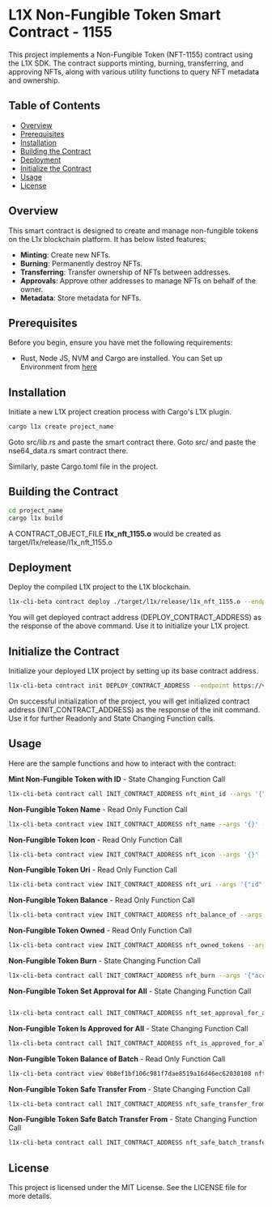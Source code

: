 # L1X Non-Fungible Token Smart Contract - 1155

This project implements a Non-Fungible Token (NFT-1155) contract using the L1X SDK. The contract supports minting, burning, transferring, and approving NFTs, along with various utility functions to query NFT metadata and ownership.

## Table of Contents

- [Overview](#overview)
- [Prerequisites](#prerequisites)
- [Installation](#installation)
- [Building the Contract](#building-the-contract)
- [Deployment](#deployment)
- [Initialize the Contract](#initialize-the-contract)
- [Usage](#usage)
- [License](#license)

## Overview

This smart contract is designed to create and manage non-fungible tokens on the L1x blockchain platform. It has below listed features:

- **Minting**: Create new NFTs. 
- **Burning**: Permanently destroy NFTs. 
- **Transferring**: Transfer ownership of NFTs between addresses. 
- **Approvals**: Approve other addresses to manage NFTs on behalf of the owner. 
- **Metadata**: Store metadata for NFTs.

## Prerequisites

Before you begin, ensure you have met the following requirements:

- Rust, Node JS, NVM and Cargo are installed. You can Set up Environment from [here](https://l1x-sdk.gitbook.io/l1x-developer-interface/v/interface-essentials/l1x-vm-sdk/l1x-native-sdk-for-l1x-vm/set-up-environment)

## Installation

Initiate a new L1X project creation process with Cargo's L1X plugin.
 ```sh
cargo l1x create project_name
```

Goto src/lib.rs and paste the smart contract there.
Goto src/ and paste the nse64_data.rs smart contract there.

Similarly, paste Cargo.toml file in the project.


## Building the Contract
 ```sh
cd project_name
cargo l1x build
```
A CONTRACT_OBJECT_FILE **l1x_nft_1155.o** would be created as target/l1x/release/l1x_nft_1155.o

## Deployment

Deploy the compiled L1X project to the L1X blockchain.

```sh
l1x-cli-beta contract deploy ./target/l1x/release/l1x_nft_1155.o --endpoint https://v2-testnet-rpc.l1x.foundation --fee_limit 100000
```
You will get deployed contract address (DEPLOY_CONTRACT_ADDRESS) as the response of the above command. Use it to initialize your L1X project.

## Initialize the Contract

Initialize your deployed L1X project by setting up its base contract address.

```sh
l1x-cli-beta contract init DEPLOY_CONTRACT_ADDRESS --endpoint https://v2-testnet-rpc.l1x.foundation --fee_limit 100000 --args '{"metadata":{"name": "NFT_TOKEN_NAME", "icon": "NFT_ICON_URL", "uri": "NFT_URI"}}'
```

On successful initialization of the project, you will get initialized contract address (INIT_CONTRACT_ADDRESS) as the response of the init command. Use it for further Readonly and State Changing Function calls.

## Usage

Here are the sample functions and how to interact with the contract:


**Mint Non-Fungible Token with ID** - State Changing Function Call

```sh
l1x-cli-beta contract call INIT_CONTRACT_ADDRESS nft_mint_id --args '{"to":" YOUR_WALLET_ADDRESS ","id": "NFT_ID","amount":"TOTAL_SUPPLY"}' --endpoint https://v2-testnet-rpc.l1x.foundation --fee_limit 1000000
```

**Non-Fungible Token Name** - Read Only Function Call

```sh
l1x-cli-beta contract view INIT_CONTRACT_ADDRESS nft_name --args '{}' --endpoint https://v2-testnet-rpc.l1x.foundation
```

**Non-Fungible Token Icon** - Read Only Function Call

```sh
l1x-cli-beta contract view INIT_CONTRACT_ADDRESS nft_icon --args '{}' --endpoint https://v2-testnet-rpc.l1x.foundation
```

**Non-Fungible Token Uri** - Read Only Function Call

```sh
l1x-cli-beta contract view INIT_CONTRACT_ADDRESS nft_uri --args '{"id":"NFT_ID"}' --endpoint https://v2-testnet-rpc.l1x.foundation
```

**Non-Fungible Token Balance** - Read Only Function Call

```sh
l1x-cli-beta contract view INIT_CONTRACT_ADDRESS nft_balance_of --args '{"owner": "NFT_OWNER_ADDRESS","id":"NFT_ID"}' --endpoint https://v2-testnet-rpc.l1x.foundation
```


**Non-Fungible Token Owned** - Read Only Function Call

```sh
l1x-cli-beta contract view INIT_CONTRACT_ADDRESS nft_owned_tokens --args '{"owner": "NFT_OWNER_WALLET_ADDRESS"}' --endpoint https://v2-testnet-rpc.l1x.foundation
```

**Non-Fungible Token Burn** - State Changing Function Call

```sh
l1x-cli-beta contract call INIT_CONTRACT_ADDRESS nft_burn --args '{"account":"NFT_OWNER_WALLET_ADDRESS","id":"NFT_ID","amount":"NFT_TO_BE_BURNED"}' --endpoint https://v2-testnet-rpc.l1x.foundation --fee_limit 1000000
```

**Non-Fungible Token Set Approval for All** - State Changing Function Call

```sh

l1x-cli-beta contract call INIT_CONTRACT_ADDRESS nft_set_approval_for_all --args '{"operator": "OPERATOR_WALLET_ADDRESS","approved": true}' --endpoint https://v2-testnet-rpc.l1x.foundation --fee_limit 1000000
```

**Non-Fungible Token Is Approved for All** - State Changing Function Call

```sh
l1x-cli-beta contract call INIT_CONTRACT_ADDRESS nft_is_approved_for_all --args '{"owner":"NFT_OWNER_WALLET_ADDRESS","operator": "OPERATOR_WALLET_ADDRESS"}' --endpoint https://v2-testnet-rpc.l1x.foundation --fee_limit 100000
```

**Non-Fungible Token Balance of Batch** - Read Only Function Call

```sh
l1x-cli-beta contract view 0b8ef1bf106c981f7dae8519a16d46ec62030108 nft_balance_of_batch --args '{"owners":["NFT1_OWNER_ADDRESS","NFT2_OWNER_ADDRESS"],"ids":["NFT1_ID","NFT2_ID"]}' --endpoint https://v2-testnet-rpc.l1x.foundation
```


**Non-Fungible Token Safe Transfer From** - State Changing Function Call

```sh
l1x-cli-beta contract call INIT_CONTRACT_ADDRESS nft_safe_transfer_from --args '{"from":"NFT_OWNER_WALLET_ADDRESS","to":"RECEIVER_WALLET_ADDRESS","id":"NFT_ID","amount":"NFT_TO_BE_TRANSFERRED","calldata":""}' --endpoint https://v2-testnet-rpc.l1x.foundation --fee_limit 100000
```


**Non-Fungible Token Safe Batch Transfer From** - State Changing Function Call

```sh
l1x-cli-beta contract call INIT_CONTRACT_ADDRESS nft_safe_batch_transfer_from --args '{"from":"NFT_OWNER_WALLET_ADDRESS","to":"RECEIVER_WALLET_ADDRESS","ids":["NFT_ID"],"values":["NFT_TO_BE_TRANSFERRED"],"calldata":""}' --endpoint https://v2-testnet-rpc.l1x.foundation --fee_limit 100000
```

## License
This project is licensed under the MIT License. See the LICENSE file for more details.
